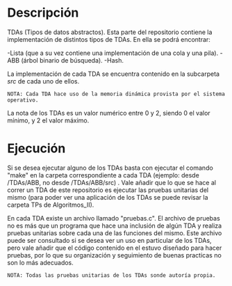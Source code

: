# Descripción

TDAs (Tipos de datos abstractos). Esta parte del repositorio contiene la implementación de distintos tipos de TDAs. En ella se podrá encontrar:

-Lista (que a su vez contiene una implementación de una cola y una pila).
-ABB (árbol binario de búsqueda).
-Hash.

La implementación de cada TDA se encuentra contenido en la subcarpeta *src* de cada uno de ellos. 

    NOTA: Cada TDA hace uso de la memoria dinámica provista por el sistema operativo.

La nota de los TDAs es un valor numérico entre 0 y 2, siendo 0 el valor mínimo, y
2 el valor máximo.

# Ejecución 

Si se desea ejecutar alguno de los TDAs basta con ejecutar el comando "make" en la carpeta correspondiente a cada TDA (ejemplo: desde /TDAs/ABB, no desde /TDAs/ABB/src) . Vale añadir que lo que se hace al correr un TDA de este repositorio es ejecutar las pruebas unitarias del mismo (para poder ver una aplicación de los TDAs se puede revisar la carpeta TPs de Algoritmos_II).  

En cada TDA existe un archivo llamado "pruebas.c". El archivo de pruebas no es más que un programa que hace una inclusión de algún TDA y realiza pruebas unitarias sobre cada una de las funciones del mismo. Este archivo puede ser consultado si se desea ver un uso en particular de los TDAs, pero vale añadir que el código contenido en el estuvo diseñado para hacer pruebas, por lo que su organización y seguimiento de buenas practicas no son lo más adecuados. 

    NOTA: Todas las pruebas unitarias de los TDAs sonde autoría propia.

